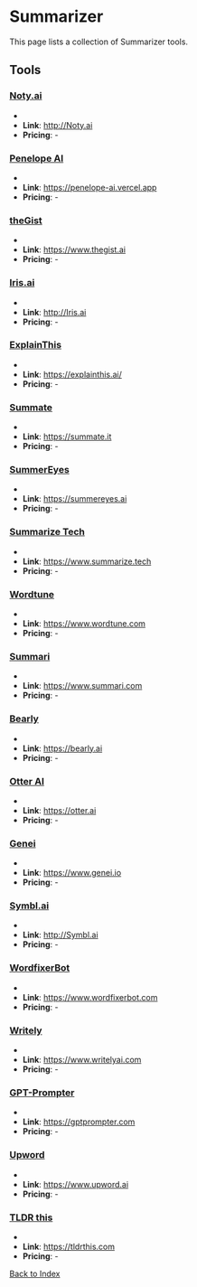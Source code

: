 # Summarizer

This page lists a collection of Summarizer tools.

## Tools

### [Noty.ai](http://Noty.ai)
-
- **Link**: http://Noty.ai
- **Pricing**: -

### [Penelope AI](https://penelope-ai.vercel.app)
-
- **Link**: https://penelope-ai.vercel.app
- **Pricing**: -

### [theGist](https://www.thegist.ai)
-
- **Link**: https://www.thegist.ai
- **Pricing**: -

### [Iris.ai](http://Iris.ai)
-
- **Link**: http://Iris.ai
- **Pricing**: -

### [ExplainThis](https://explainthis.ai/)
-
- **Link**: https://explainthis.ai/
- **Pricing**: -

### [Summate](https://summate.it)
-
- **Link**: https://summate.it
- **Pricing**: -

### [SummerEyes](https://summereyes.ai)
-
- **Link**: https://summereyes.ai
- **Pricing**: -

### [Summarize Tech](https://www.summarize.tech)
-
- **Link**: https://www.summarize.tech
- **Pricing**: -

### [Wordtune](https://www.wordtune.com)
-
- **Link**: https://www.wordtune.com
- **Pricing**: -

### [Summari](https://www.summari.com)
-
- **Link**: https://www.summari.com
- **Pricing**: -

### [Bearly](https://bearly.ai)
-
- **Link**: https://bearly.ai
- **Pricing**: -

### [Otter AI](https://otter.ai)
-
- **Link**: https://otter.ai
- **Pricing**: -

### [Genei](https://www.genei.io)
-
- **Link**: https://www.genei.io
- **Pricing**: -

### [Symbl.ai](http://Symbl.ai)
-
- **Link**: http://Symbl.ai
- **Pricing**: -

### [WordfixerBot](https://www.wordfixerbot.com)
-
- **Link**: https://www.wordfixerbot.com
- **Pricing**: -

### [Writely](https://www.writelyai.com)
-
- **Link**: https://www.writelyai.com
- **Pricing**: -

### [GPT-Prompter](https://gptprompter.com)
-
- **Link**: https://gptprompter.com
- **Pricing**: -

### [Upword](https://www.upword.ai)
-
- **Link**: https://www.upword.ai
- **Pricing**: -

### [TLDR this](https://tldrthis.com)
-
- **Link**: https://tldrthis.com
- **Pricing**: -


[Back to Index](././README.MD)